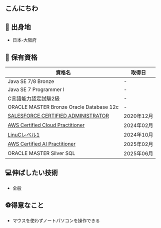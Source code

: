 ## こんにちわ

## 🏡 出身地
- 日本-大阪府

## 📜 保有資格
| 資格名 | 取得日 |
| ------ | ------ |
| Java SE 7/8 Bronze | - |
| Java SE 7 Programmer I | - |
| C言語能力認定試験2級 | - |
| ORACLE MASTER Bronze Oracle Database 12c | - |
| [SALESFORCE CERTIFIED ADMINISTRATOR](https://www.salesforce.com/trailblazer/sugoroku4932) | 2020年12月 |
| [AWS Certified Cloud Practitioner](https://www.credly.com/badges/50a1135a-ccab-48c6-a537-6426cdc6c0cf/public_url) | 2024年02月 |
| [LinuCレベル1](https://ma.educo-j.or.jp/l/EID900048521/nnzkef8q42) | 2024年10月 |
| [AWS Certified AI Practitioner](https://www.credly.com/badges/09b29620-e08b-4625-880f-414808f88533) | 2025年02月 |
| ORACLE MASTER Silver SQL | 2025年06月 |

## 💻伸ばしたい技術
- 全般

## ⚽得意なこと
- マウスを使わずノートパソコンを操作できる


<!--
**YuuYamamoto0925/YuuYamamoto0925** is a ✨ _special_ ✨ repository because its `README.md` (this file) appears on your GitHub profile.

Here are some ideas to get you started:

- 🔭 I’m currently working on ...
- 🌱 I’m currently learning ...
- 👯 I’m looking to collaborate on ...
- 🤔 I’m looking for help with ...
- 💬 Ask me about ...
- 📫 How to reach me: ...
- 😄 Pronouns: ...
- ⚡ Fun fact: ...
-->
